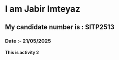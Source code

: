 # I am Jabir Imteyaz
## My candidate number is : SITP2513
### Date :- 21/05/2025
#### This is activity 2 
